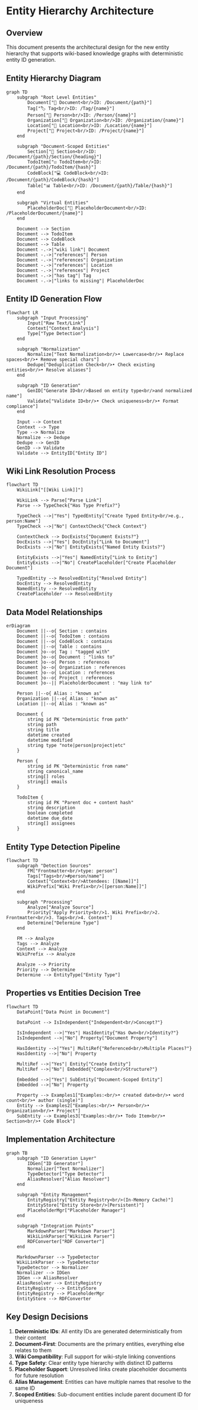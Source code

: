# Entity Hierarchy Architecture

## Overview

This document presents the architectural design for the new entity hierarchy that supports wiki-based knowledge graphs with deterministic entity ID generation.

## Entity Hierarchy Diagram

```mermaid
graph TD
    subgraph "Root Level Entities"
        Document["📄 Document<br/>ID: /Document/{path}"]
        Tag["🏷️ Tag<br/>ID: /Tag/{name}"]
        Person["👤 Person<br/>ID: /Person/{name}"]
        Organization["🏢 Organization<br/>ID: /Organization/{name}"]
        Location["📍 Location<br/>ID: /Location/{name}"]
        Project["📁 Project<br/>ID: /Project/{name}"]
    end

    subgraph "Document-Scoped Entities"
        Section["📑 Section<br/>ID: /Document/{path}/Section/{heading}"]
        TodoItem["☑️ TodoItem<br/>ID: /Document/{path}/TodoItem/{hash}"]
        CodeBlock["💻 CodeBlock<br/>ID: /Document/{path}/CodeBlock/{hash}"]
        Table["📊 Table<br/>ID: /Document/{path}/Table/{hash}"]
    end

    subgraph "Virtual Entities"
        PlaceholderDoc["📄 PlaceholderDocument<br/>ID: /PlaceholderDocument/{name}"]
    end

    Document --> Section
    Document --> TodoItem
    Document --> CodeBlock
    Document --> Table
    Document -.->|"wiki link"| Document
    Document -.->|"references"| Person
    Document -.->|"references"| Organization
    Document -.->|"references"| Location
    Document -.->|"references"| Project
    Document -.->|"has tag"| Tag
    Document -.->|"links to missing"| PlaceholderDoc
```

## Entity ID Generation Flow

```mermaid
flowchart LR
    subgraph "Input Processing"
        Input["Raw Text/Link"]
        Context["Context Analysis"]
        Type["Type Detection"]
    end

    subgraph "Normalization"
        Normalize["Text Normalization<br/>• Lowercase<br/>• Replace spaces<br/>• Remove special chars"]
        Dedupe["Deduplication Check<br/>• Check existing entities<br/>• Resolve aliases"]
    end

    subgraph "ID Generation"
        GenID["Generate ID<br/>Based on entity type<br/>and normalized name"]
        Validate["Validate ID<br/>• Check uniqueness<br/>• Format compliance"]
    end

    Input --> Context
    Context --> Type
    Type --> Normalize
    Normalize --> Dedupe
    Dedupe --> GenID
    GenID --> Validate
    Validate --> EntityID["Entity ID"]
```

## Wiki Link Resolution Process

```mermaid
flowchart TD
    WikiLink["[[Wiki Link]]"]
    
    WikiLink --> Parse["Parse Link"]
    Parse --> TypeCheck{"Has Type Prefix?"}
    
    TypeCheck -->|"Yes"| TypedEntity["Create Typed Entity<br/>e.g., person:Name"]
    TypeCheck -->|"No"| ContextCheck{"Check Context"}
    
    ContextCheck --> DocExists{"Document Exists?"}
    DocExists -->|"Yes"| DocEntity["Link to Document"]
    DocExists -->|"No"| EntityExists{"Named Entity Exists?"}
    
    EntityExists -->|"Yes"| NamedEntity["Link to Entity"]
    EntityExists -->|"No"| CreatePlaceholder["Create Placeholder Document"]
    
    TypedEntity --> ResolvedEntity["Resolved Entity"]
    DocEntity --> ResolvedEntity
    NamedEntity --> ResolvedEntity
    CreatePlaceholder --> ResolvedEntity
```

## Data Model Relationships

```mermaid
erDiagram
    Document ||--o{ Section : contains
    Document ||--o{ TodoItem : contains
    Document ||--o{ CodeBlock : contains
    Document ||--o{ Table : contains
    Document }o--o{ Tag : "tagged with"
    Document }o--o{ Document : "links to"
    Document }o--o{ Person : references
    Document }o--o{ Organization : references
    Document }o--o{ Location : references
    Document }o--o{ Project : references
    Document }o--|| PlaceholderDocument : "may link to"
    
    Person ||--o{ Alias : "known as"
    Organization ||--o{ Alias : "known as"
    Location ||--o{ Alias : "known as"
    
    Document {
        string id PK "Deterministic from path"
        string path
        string title
        datetime created
        datetime modified
        string type "note|person|project|etc"
    }
    
    Person {
        string id PK "Deterministic from name"
        string canonical_name
        string[] roles
        string[] emails
    }
    
    TodoItem {
        string id PK "Parent doc + content hash"
        string description
        boolean completed
        datetime due_date
        string[] assignees
    }
```

## Entity Type Detection Pipeline

```mermaid
flowchart TD
    subgraph "Detection Sources"
        FM["Frontmatter<br/>type: person"]
        Tags["Tags<br/>#person/name"]
        Context["Context<br/>Attendees: [[Name]]"]
        WikiPrefix["Wiki Prefix<br/>[[person:Name]]"]
    end
    
    subgraph "Processing"
        Analyze["Analyze Source"]
        Priority["Apply Priority<br/>1. Wiki Prefix<br/>2. Frontmatter<br/>3. Tags<br/>4. Context"]
        Determine["Determine Type"]
    end
    
    FM --> Analyze
    Tags --> Analyze
    Context --> Analyze
    WikiPrefix --> Analyze
    
    Analyze --> Priority
    Priority --> Determine
    Determine --> EntityType["Entity Type"]
```

## Properties vs Entities Decision Tree

```mermaid
flowchart TD
    DataPoint["Data Point in Document"]
    
    DataPoint --> IsIndependent{"Independent<br/>Concept?"}
    
    IsIndependent -->|"Yes"| HasIdentity{"Has Own<br/>Identity?"}
    IsIndependent -->|"No"| Property["Document Property"]
    
    HasIdentity -->|"Yes"| MultiRef{"Referenced<br/>Multiple Places?"}
    HasIdentity -->|"No"| Property
    
    MultiRef -->|"Yes"| Entity["Create Entity"]
    MultiRef -->|"No"| Embedded{"Complex<br/>Structure?"}
    
    Embedded -->|"Yes"| SubEntity["Document-Scoped Entity"]
    Embedded -->|"No"| Property
    
    Property --> Examples1["Examples:<br/>• created date<br/>• word count<br/>• author (single)"]
    Entity --> Examples2["Examples:<br/>• Person<br/>• Organization<br/>• Project"]
    SubEntity --> Examples3["Examples:<br/>• Todo Item<br/>• Section<br/>• Code Block"]
```

## Implementation Architecture

```mermaid
graph TB
    subgraph "ID Generation Layer"
        IDGen["ID Generator"]
        Normalizer["Text Normalizer"]
        TypeDetector["Type Detector"]
        AliasResolver["Alias Resolver"]
    end
    
    subgraph "Entity Management"
        EntityRegistry["Entity Registry<br/>(In-Memory Cache)"]
        EntityStore["Entity Store<br/>(Persistent)"]
        PlaceholderMgr["Placeholder Manager"]
    end
    
    subgraph "Integration Points"
        MarkdownParser["Markdown Parser"]
        WikiLinkParser["WikiLink Parser"]
        RDFConverter["RDF Converter"]
    end
    
    MarkdownParser --> TypeDetector
    WikiLinkParser --> TypeDetector
    TypeDetector --> Normalizer
    Normalizer --> IDGen
    IDGen --> AliasResolver
    AliasResolver --> EntityRegistry
    EntityRegistry --> EntityStore
    EntityRegistry --> PlaceholderMgr
    EntityStore --> RDFConverter
```

## Key Design Decisions

1. **Deterministic IDs**: All entity IDs are generated deterministically from their content
2. **Document-First**: Documents are the primary entities, everything else relates to them
3. **Wiki Compatibility**: Full support for wiki-style linking conventions
4. **Type Safety**: Clear entity type hierarchy with distinct ID patterns
5. **Placeholder Support**: Unresolved links create placeholder documents for future resolution
6. **Alias Management**: Entities can have multiple names that resolve to the same ID
7. **Scoped Entities**: Sub-document entities include parent document ID for uniqueness